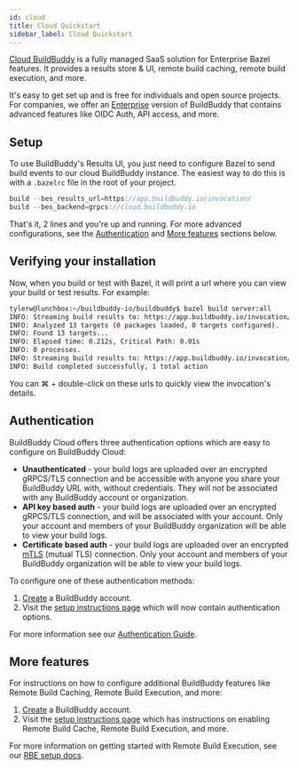 ```yaml
---
id: cloud
title: Cloud Quickstart
sidebar_label: Cloud Quickstart
---
```


[Cloud BuildBuddy](https://app.buildbuddy.io/) is a fully managed SaaS solution for Enterprise Bazel features. It provides a results store & UI, remote build caching, remote build execution, and more.

It's easy to get set up and is free for individuals and open source projects. For companies, we offer an [Enterprise](enterprise.md) version of BuildBuddy that contains advanced features like OIDC Auth, API access, and more.

## Setup

To use BuildBuddy's Results UI, you just need to configure Bazel to send build events to our cloud BuildBuddy instance. The easiest way to do this is with a `.bazelrc` file in the root of your project.

```javascript
build --bes_results_url=https://app.buildbuddy.io/invocation/
build --bes_backend=grpcs://cloud.buildbuddy.io
```

That's it, 2 lines and you're up and running. For more advanced configurations, see the [Authentication](#authentication) and [More features](#more-features) sections below.

## Verifying your installation

Now, when you build or test with Bazel, it will print a url where you can view your build or test results. For example:

```bash {2,7}
tylerw@lunchbox:~/buildbuddy-io/buildbuddy$ bazel build server:all
INFO: Streaming build results to: https://app.buildbuddy.io/invocation/24a37b8f-4cf2-4909-9522-3cc91d2ebfc4
INFO: Analyzed 13 targets (0 packages loaded, 0 targets configured).
INFO: Found 13 targets...
INFO: Elapsed time: 0.212s, Critical Path: 0.01s
INFO: 0 processes.
INFO: Streaming build results to: https://app.buildbuddy.io/invocation/24a37b8f-4cf2-4909-9522-3cc91d2ebfc4
INFO: Build completed successfully, 1 total action
```

You can ⌘ + double-click on these urls to quickly view the invocation's details.

## Authentication

BuildBuddy Cloud offers three authentication options which are easy to configure on BuildBuddy Cloud:

- **Unauthenticated** - your build logs are uploaded over an encrypted gRPCS/TLS connection and be accessible with anyone you share your BuildBuddy URL with, without credentials. They will not be associated with any BuildBuddy account or organization.
- **API key based auth** - your build logs are uploaded over an encrypted gRPCS/TLS connection, and will be associated with your account. Only your account and members of your BuildBuddy organization will be able to view your build logs.
- **Certificate based auth** - your build logs are uploaded over an encrypted [mTLS](https://en.wikipedia.org/wiki/Mutual_authentication) (mutual TLS) connection. Only your account and members of your BuildBuddy organization will be able to view your build logs.

To configure one of these authentication methods:

1. [Create](https://app.buildbuddy.io/) a BuildBuddy account.
1. Visit the [setup instructions page](https://app.buildbuddy.io/docs/setup) which will now contain authentication options.

For more information see our [Authentication Guide](guide-auth.md).

## More features

For instructions on how to configure additional BuildBuddy features like Remote Build Caching, Remote Build Execution, and more:

1. [Create](https://app.buildbuddy.io/) a BuildBuddy account.
1. Visit the [setup instructions page](https://app.buildbuddy.io/docs/setup) which has instructions on enabling Remote Build Cache, Remote Build Execution, and more.

For more information on getting started with Remote Build Execution, see our [RBE setup docs](rbe-setup.md).
